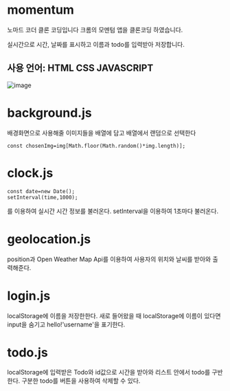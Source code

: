 # momentum
노마드 코더 클론 코딩입니다
크롬의 모멘텀 앱을 클론코딩 하였습니다.

실시간으로 시간, 날짜를 표시하고 이름과 todo를 입력받아 저장합니다.

## 사용 언어: HTML CSS JAVASCRIPT
![image](https://user-images.githubusercontent.com/63532503/165509683-aa719128-b996-48e0-aff5-c905037581a1.png)
 


# background.js
배경화면으로 사용해줄 이미지들을 배열에 담고 배열에서 랜덤으로 선택한다
```
const chosenImg=img[Math.floor(Math.random()*img.length)];
```

# clock.js
```
const date=new Date();
setInterval(time,1000);
```
를 이용하여 실시간 시간 정보를 불러온다.
setInterval을 이용하여 1초마다 불러온다.

# geolocation.js
position과 Open Weather Map Api를 이용하여 사용자의 위치와 날씨를 받아와 출력해준다.

# login.js
localStorage에 이름을 저장한한다. 
새로 들어왔을 때 localStorage에 이름이 있다면 input을 숨기고 hello!'username'을 표기한다.
# todo.js
localStorage에 입력받은 Todo와 id값으로 시간을 받아와 리스트 안에서 todo를 구반한다.
구분한 todo를 버튼을 사용하여 삭제할 수 있다.
